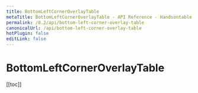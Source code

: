 ```yaml
---
title: BottomLeftCornerOverlayTable
metaTitle: BottomLeftCornerOverlayTable - API Reference - Handsontable Documentation
permalink: /8.2/api/bottom-left-corner-overlay-table
canonicalUrl: /api/bottom-left-corner-overlay-table
hotPlugin: false
editLink: false
---
```


# BottomLeftCornerOverlayTable

[[toc]]

